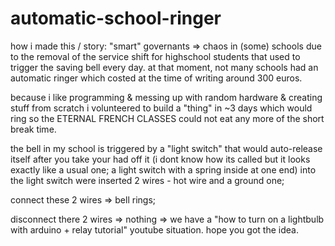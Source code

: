 # automatic-school-ringer
how i made this / story: "smart" governants => chaos in (some) schools due to the removal of the service shift for highschool students that used to trigger the saving bell every day. at that moment, not many schools had an automatic ringer which costed at the time of writing around 300 euros.

because i like programming & messing up with random hardware & creating stuff from scratch i volunteered to build a "thing" in ~3 days which would ring so the ETERNAL FRENCH CLASSES could not eat any more of the short break time.

the bell in my school is triggered by a "light switch" that would auto-release itself after you take your had off it (i dont know how its called but it looks exactly like a usual one; a light switch with a spring inside at one end)
into the light switch were inserted 2 wires -  hot wire and a ground one; 

connect these 2 wires => bell rings;

disconnect there 2 wires => nothing
=> we have a "how to turn on a lightbulb with arduino + relay tutorial" youtube situation. hope you got the idea.
